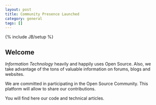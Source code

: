 ```yaml
---
layout: post
title: Community Presence Launched
category: general
tags: []
---
```

{% include JB/setup %}

## Welcome

_Information Technology_ heavily and happily uses Open Source. Also, we take advantage of the tons of
 valuable information on forums, blogs and websites.

We are committed in participating in the Open Source Community. This platform will allow to share our contributions.

You will find here our code and technical articles.

